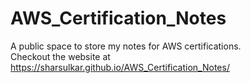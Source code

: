 # AWS_Certification_Notes
A public space to store my notes for AWS certifications.  
Checkout the website at https://sharsulkar.github.io/AWS_Certification_Notes/
